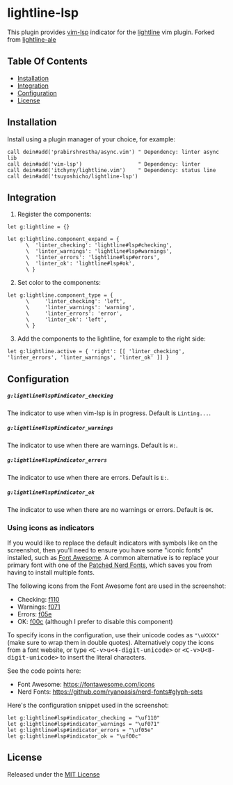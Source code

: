 # lightline-lsp

This plugin provides [vim-lsp](https://github.com/prabirshrestha/vim-lsp) indicator for the [lightline](https://github.com/itchyny/lightline.vim) vim plugin.
Forked from [lightline-ale](https://github.com/maximbaz/lightline-ale)

## Table Of Contents

* [Installation](#installation)
* [Integration](#integration)
* [Configuration](#configuration)
* [License](#license)

## Installation

Install using a plugin manager of your choice, for example:

```viml
call dein#add('prabirshrestha/async.vim') " Dependency: linter async lib
call dein#add('vim-lsp')                  " Dependency: linter
call dein#add('itchyny/lightline.vim')    " Dependency: status line
call dein#add('tsuyoshicho/lightline-lsp')
```

## Integration

1. Register the components:

```viml
let g:lightline = {}

let g:lightline.component_expand = {
      \  'linter_checking': 'lightline#lsp#checking',
      \  'linter_warnings': 'lightline#lsp#warnings',
      \  'linter_errors': 'lightline#lsp#errors',
      \  'linter_ok': 'lightline#lsp#ok',
      \ }
```

2. Set color to the components:

```viml
let g:lightline.component_type = {
      \     'linter_checking': 'left',
      \     'linter_warnings': 'warning',
      \     'linter_errors': 'error',
      \     'linter_ok': 'left',
      \ }
```

3. Add the components to the lightline, for example to the right side:

```viml
let g:lightline.active = { 'right': [[ 'linter_checking', 'linter_errors', 'linter_warnings', 'linter_ok' ]] }
```

## Configuration

##### `g:lightline#lsp#indicator_checking`

The indicator to use when vim-lsp is in progress. Default is `Linting...`.

##### `g:lightline#lsp#indicator_warnings`

The indicator to use when there are warnings. Default is `W:`.

##### `g:lightline#lsp#indicator_errors`

The indicator to use when there are errors. Default is `E:`.

##### `g:lightline#lsp#indicator_ok`

The indicator to use when there are no warnings or errors. Default is `OK`.

### Using icons as indicators

If you would like to replace the default indicators with symbols like on the screenshot, then you'll need to ensure you have some "iconic fonts" installed, such as [Font Awesome](https://fontawesome.com). A common alternative is to replace your primary font with one of the [Patched Nerd Fonts](https://github.com/ryanoasis/nerd-fonts), which saves you from having to install multiple fonts.

The following icons from the Font Awesome font are used in the screenshot:

* Checking: [f110](https://fontawesome.com/icons/spinner)
* Warnings: [f071](https://fontawesome.com/icons/exclamation-triangle)
* Errors: [f05e](https://fontawesome.com/icons/ban)
* OK: [f00c](https://fontawesome.com/icons/check) (although I prefer to disable this component)

To specify icons in the configuration, use their unicode codes as `"\uXXXX"` (make sure to wrap them in double quotes). Alternatively copy the icons from a font website, or type <kbd>\<C-v\>u\<4-digit-unicode\></kbd> or <kbd>\<C-v\>U\<8-digit-unicode\></kbd> to insert the literal characters.

See the code points here:

* Font Awesome: https://fontawesome.com/icons
* Nerd Fonts: https://github.com/ryanoasis/nerd-fonts#glyph-sets

Here's the configuration snippet used in the screenshot:

```viml
let g:lightline#lsp#indicator_checking = "\uf110"
let g:lightline#lsp#indicator_warnings = "\uf071"
let g:lightline#lsp#indicator_errors = "\uf05e"
let g:lightline#lsp#indicator_ok = "\uf00c"
```

## License

Released under the [MIT License](LICENSE)
